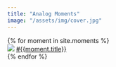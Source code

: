 ```yaml
---
title: "Analog Moments"
image: "/assets/img/cover.jpg"
---
```

<div class="moment-wrapper">
	{% for moment in site.moments %}
		<div class="moment-preview">
			<a href="{{ moment.url | relative_url }}">
				<img src="{{ moment.image | relative_url }}" /></a>
			<a href="{{ moment.url | relative_url }}">#{{moment.title}}</a>
		</div>
	{% endfor %}
</div>